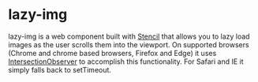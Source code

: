 # lazy-img

lazy-img is a web component built with [Stencil](https://stenciljs.com/) that allows you to lazy load images as the user scrolls them into the viewport. On supported browsers (Chrome and chrome based browsers, Firefox and Edge) it uses [IntersectionObserver](https://developer.mozilla.org/en-US/docs/Web/API/Intersection_Observer_API) to accomplish this functionality. For Safari and IE it simply falls back to setTimeout.


